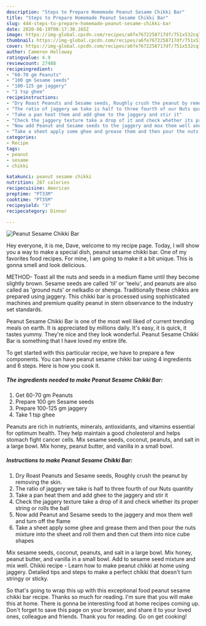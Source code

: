 ```yaml
---
description: "Steps to Prepare Homemade Peanut Sesame Chikki Bar"
title: "Steps to Prepare Homemade Peanut Sesame Chikki Bar"
slug: 444-steps-to-prepare-homemade-peanut-sesame-chikki-bar
date: 2020-06-19T06:17:30.165Z
image: https://img-global.cpcdn.com/recipes/a6fe7672258717df/751x532cq70/peanut-sesame-chikki-bar-recipe-main-photo.jpg
thumbnail: https://img-global.cpcdn.com/recipes/a6fe7672258717df/751x532cq70/peanut-sesame-chikki-bar-recipe-main-photo.jpg
cover: https://img-global.cpcdn.com/recipes/a6fe7672258717df/751x532cq70/peanut-sesame-chikki-bar-recipe-main-photo.jpg
author: Cameron Holloway
ratingvalue: 4.9
reviewcount: 27488
recipeingredient:
- "60-70 gm Peanuts"
- "100 gm Sesame seeds"
- "100-125 gm jaggery"
- "1 tsp ghee"
recipeinstructions:
- "Dry Roast Peanuts and Sesame seeds, Roughly crush the peanut by removing the skin."
- "The ratio of jaggery we take is half to three fourth of our Nuts quantity"
- "Take a pan heat them and add ghee to the jaggery and stir it"
- "Check the jaggery texture take a drop of it and check whether its proper string or rolls the ball"
- "Now add Peanut and Sesame seeds to the jaggery and mox them well and turn off the flame"
- "Take a sheet apply some ghee and grease them and then pour the nuts mixture into the sheet and roll them and then cut them into nice cube shapes"
categories:
- Recipe
tags:
- peanut
- sesame
- chikki

katakunci: peanut sesame chikki 
nutrition: 267 calories
recipecuisine: American
preptime: "PT33M"
cooktime: "PT35M"
recipeyield: "3"
recipecategory: Dinner

---
```



![Peanut Sesame Chikki Bar](https://img-global.cpcdn.com/recipes/a6fe7672258717df/751x532cq70/peanut-sesame-chikki-bar-recipe-main-photo.jpg)

Hey everyone, it is me, Dave, welcome to my recipe page. Today, I will show you a way to make a special dish, peanut sesame chikki bar. One of my favorites food recipes. For mine, I am going to make it a bit unique. This is gonna smell and look delicious.

METHOD- Toast all the nuts and seeds in a medium flame until they become slightly brown. Sesame seeds are called &#39;til&#39; or &#39;teelu&#39;, and peanuts are also called as &#39;ground nuts&#39; or nelkadlo or shenga. Traditionally these chikkis are prepared using jaggery. This chikki bar is processed using sophisticated machines and premium quality peanut in stern observance to the industry set standards.

Peanut Sesame Chikki Bar is one of the most well liked of current trending meals on earth. It is appreciated by millions daily. It's easy, it is quick, it tastes yummy. They're nice and they look wonderful. Peanut Sesame Chikki Bar is something that I have loved my entire life.


To get started with this particular recipe, we have to prepare a few components. You can have peanut sesame chikki bar using 4 ingredients and 6 steps. Here is how you cook it.

<!--inarticleads1-->

##### The ingredients needed to make Peanut Sesame Chikki Bar:

1. Get 60-70 gm Peanuts
1. Prepare 100 gm Sesame seeds
1. Prepare 100-125 gm jaggery
1. Take 1 tsp ghee


Peanuts are rich in nutrients, minerals, antioxidants, and vitamins essential for optimum health. They help maintain a good cholesterol and helps stomach fight cancer cells. Mix sesame seeds, coconut, peanuts, and salt in a large bowl. Mix honey, peanut butter, and vanilla in a small bowl. 

<!--inarticleads2-->

##### Instructions to make Peanut Sesame Chikki Bar:

1. Dry Roast Peanuts and Sesame seeds, Roughly crush the peanut by removing the skin.
1. The ratio of jaggery we take is half to three fourth of our Nuts quantity
1. Take a pan heat them and add ghee to the jaggery and stir it
1. Check the jaggery texture take a drop of it and check whether its proper string or rolls the ball
1. Now add Peanut and Sesame seeds to the jaggery and mox them well and turn off the flame
1. Take a sheet apply some ghee and grease them and then pour the nuts mixture into the sheet and roll them and then cut them into nice cube shapes


Mix sesame seeds, coconut, peanuts, and salt in a large bowl. Mix honey, peanut butter, and vanilla in a small bowl. Add to sesame seed mixture and mix well. Chikki recipe - Learn how to make peanut chikki at home using jaggery. Detailed tips and steps to make a perfect chikki that doesn&#39;t turn stringy or sticky. 

So that's going to wrap this up with this exceptional food peanut sesame chikki bar recipe. Thanks so much for reading. I'm sure that you will make this at home. There is gonna be interesting food at home recipes coming up. Don't forget to save this page on your browser, and share it to your loved ones, colleague and friends. Thank you for reading. Go on get cooking!
